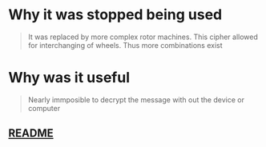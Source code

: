 # Why it was stopped being used
> It was replaced by more complex rotor machines.
> This cipher allowed for interchanging of wheels.
> Thus more combinations exist
# Why was it useful
> Nearly immposible to decrypt the message with out the device or computer
>
## [README](M-94_README.md)
